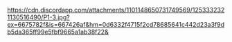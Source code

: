 https://cdn.discordapp.com/attachments/1101148650731749569/1253332321130516490/P1-3.jpg?ex=6675782f&is=667426af&hm=0d6332f4715f2cd78685641c442d23a3f9db5da365ff99e5fbf9665a1ab38f22&
